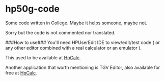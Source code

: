 # hp50g-code
Some code written in College.
Maybe it helps someone, maybe not.


Sorry but the code is not commented nor translated.

###How to use###
You'll need HPUserEdit IDE to view/edit/test code ( or any other editor combined with a real calculator or an emulator ). 

This used to be available at [HpCalc](http://www.hpcalc.org/).

Another application that worth mentioning is TGV Editor, also available for free at [HpCalc](http://www.hpcalc.org/).






